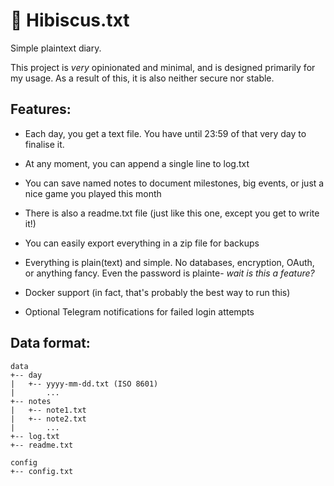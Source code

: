 # 🌺 Hibiscus.txt

Simple plaintext diary.

This project is *very* opinionated and minimal, and is designed primarily for my usage. 
As a result of this, it is also neither secure nor stable.

## Features:
* Each day, you get a text file. You have until 23:59 of that very day to finalise it.
* At any moment, you can append a single line to log.txt
* You can save named notes to document milestones, big events, or just a nice game you played this month
* There is also a readme.txt file (just like this one, except you get to write it!)
* You can easily export everything in a zip file for backups

* Everything is plain(text) and simple. No databases, encryption, OAuth, or anything fancy. Even the password is plainte- *wait is this a feature?*
* Docker support (in fact, that's probably the best way to run this)
* Optional Telegram notifications for failed login attempts

## Data format:
```
data
+-- day
|   +-- yyyy-mm-dd.txt (ISO 8601)
|       ...
+-- notes
|   +-- note1.txt
|   +-- note2.txt
|       ...
+-- log.txt
+-- readme.txt

config
+-- config.txt
```